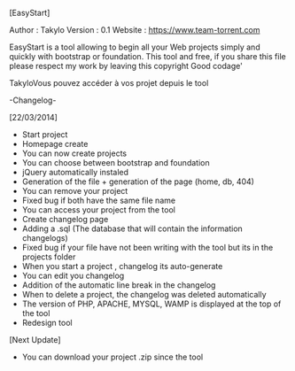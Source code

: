 [EasyStart]

Author : Takylo
Version : 0.1
Website : https://www.team-torrent.com

EasyStart is a tool allowing to begin all your Web projects simply and quickly with bootstrap or foundation. This tool and free, if you share this file please respect my work by leaving this copyright
Good codage'

TakyloVous pouvez accéder à vos projet depuis le tool

-Changelog-

[22/03/2014]
- Start project
- Homepage create
- You can now create projects
- You can choose between bootstrap and foundation
- jQuery automatically instaled
- Generation of the file + generation of the page (home, db, 404)
- You can remove your project
- Fixed bug if both have the same file name
- You can access your project from the tool
- Create changelog page
- Adding a .sql (The database that will contain the information changelogs)
- Fixed bug if your file have not been writing with the tool but its in the projects folder
- When you start a project , changelog its auto-generate
- You can edit you changelog
- Addition of the automatic line break in the changelog
- When to delete a project, the changelog was deleted automatically
- The version of PHP, APACHE, MYSQL, WAMP is displayed at the top of the tool
- Redesign tool

[Next Update]
- You can download your project .zip since the tool